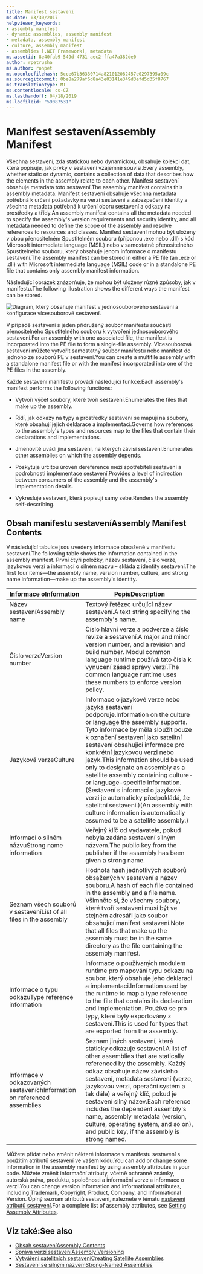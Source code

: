 ```yaml
---
title: Manifest sestavení
ms.date: 03/30/2017
helpviewer_keywords:
- assembly manifest
- dynamic assemblies, assembly manifest
- metadata, assembly manifest
- culture, assembly manifest
- assemblies [.NET Framework], metadata
ms.assetid: 8e40fab9-549d-4731-aec2-ffa47a382de0
author: rpetrusha
ms.author: ronpet
ms.openlocfilehash: 5cce67b36330714a821012082457e0297395a09c
ms.sourcegitcommit: 0be8a279af6d8a43e03141e349d3efd5d35f8767
ms.translationtype: MT
ms.contentlocale: cs-CZ
ms.lasthandoff: 04/18/2019
ms.locfileid: "59087531"
---
```

# <a name="assembly-manifest"></a><span data-ttu-id="db2a1-102">Manifest sestavení</span><span class="sxs-lookup"><span data-stu-id="db2a1-102">Assembly Manifest</span></span>
<span data-ttu-id="db2a1-103">Všechna sestavení, zda statickou nebo dynamickou, obsahuje kolekci dat, která popisuje, jak prvky v sestavení vzájemně souvisí.</span><span class="sxs-lookup"><span data-stu-id="db2a1-103">Every assembly, whether static or dynamic, contains a collection of data that describes how the elements in the assembly relate to each other.</span></span> <span data-ttu-id="db2a1-104">Manifest sestavení obsahuje metadata toto sestavení.</span><span class="sxs-lookup"><span data-stu-id="db2a1-104">The assembly manifest contains this assembly metadata.</span></span> <span data-ttu-id="db2a1-105">Manifest sestavení obsahuje všechna metadata potřebná k určení požadavky na verzi sestavení a zabezpečení identity a všechna metadata potřebná k určení oboru sestavení a odkazy na prostředky a třídy.</span><span class="sxs-lookup"><span data-stu-id="db2a1-105">An assembly manifest contains all the metadata needed to specify the assembly's version requirements and security identity, and all metadata needed to define the scope of the assembly and resolve references to resources and classes.</span></span> <span data-ttu-id="db2a1-106">Manifest sestavení mohou být uloženy v obou přenositelném Spustitelném souboru (příponou .exe nebo .dll) s kód Microsoft intermediate language (MSIL) nebo v samostatné přenositelného Spustitelného souboru, který obsahuje jenom informace o manifestu sestavení.</span><span class="sxs-lookup"><span data-stu-id="db2a1-106">The assembly manifest can be stored in either a PE file (an .exe or .dll) with Microsoft intermediate language (MSIL) code or in a standalone PE file that contains only assembly manifest information.</span></span>  
  
 <span data-ttu-id="db2a1-107">Následující obrázek znázorňuje, že mohou být uloženy různé způsoby, jak v manifestu.</span><span class="sxs-lookup"><span data-stu-id="db2a1-107">The following illustration shows the different ways the manifest can be stored.</span></span>  
  
 ![Diagram, který obsahuje manifest v jednosouborového sestavení a konfigurace vícesouborové sestavení.](./media/assembly-manifest/assembly-types-diagram.gif)  
  
 <span data-ttu-id="db2a1-109">V případě sestavení s jeden přidružený soubor manifestu součástí přenositelného Spustitelného souboru k vytvoření jednosouborového sestavení.</span><span class="sxs-lookup"><span data-stu-id="db2a1-109">For an assembly with one associated file, the manifest is incorporated into the PE file to form a single-file assembly.</span></span> <span data-ttu-id="db2a1-110">Vícesouborová sestavení můžete vytvořit samostatný soubor manifestu nebo manifest do jednoho ze souborů PE v sestavení.</span><span class="sxs-lookup"><span data-stu-id="db2a1-110">You can create a multifile assembly with a standalone manifest file or with the manifest incorporated into one of the PE files in the assembly.</span></span>  
  
 <span data-ttu-id="db2a1-111">Každé sestavení manifestu provádí následující funkce:</span><span class="sxs-lookup"><span data-stu-id="db2a1-111">Each assembly's manifest performs the following functions:</span></span>  
  
-   <span data-ttu-id="db2a1-112">Vytvoří výčet soubory, které tvoří sestavení.</span><span class="sxs-lookup"><span data-stu-id="db2a1-112">Enumerates the files that make up the assembly.</span></span>  
  
-   <span data-ttu-id="db2a1-113">Řídí, jak odkazy na typy a prostředky sestavení se mapují na soubory, které obsahují jejich deklarace a implementaci.</span><span class="sxs-lookup"><span data-stu-id="db2a1-113">Governs how references to the assembly's types and resources map to the files that contain their declarations and implementations.</span></span>  
  
-   <span data-ttu-id="db2a1-114">Jmenovitě uvádí jiná sestavení, na kterých závisí sestavení.</span><span class="sxs-lookup"><span data-stu-id="db2a1-114">Enumerates other assemblies on which the assembly depends.</span></span>  
  
-   <span data-ttu-id="db2a1-115">Poskytuje určitou úroveň dereference mezi spotřebiteli sestavení a podrobnosti implementace sestavení.</span><span class="sxs-lookup"><span data-stu-id="db2a1-115">Provides a level of indirection between consumers of the assembly and the assembly's implementation details.</span></span>  
  
-   <span data-ttu-id="db2a1-116">Vykresluje sestavení, která popisují samy sebe.</span><span class="sxs-lookup"><span data-stu-id="db2a1-116">Renders the assembly self-describing.</span></span>  
  
## <a name="assembly-manifest-contents"></a><span data-ttu-id="db2a1-117">Obsah manifestu sestavení</span><span class="sxs-lookup"><span data-stu-id="db2a1-117">Assembly Manifest Contents</span></span>  
 <span data-ttu-id="db2a1-118">V následující tabulce jsou uvedeny informace obsažené v manifestu sestavení.</span><span class="sxs-lookup"><span data-stu-id="db2a1-118">The following table shows the information contained in the assembly manifest.</span></span> <span data-ttu-id="db2a1-119">První čtyři položky, název sestavení, číslo verze, jazykovou verzi a informací o silném názvu – skládá z identity sestavení.</span><span class="sxs-lookup"><span data-stu-id="db2a1-119">The first four items—the assembly name, version number, culture, and strong name information—make up the assembly's identity.</span></span>  
  
|<span data-ttu-id="db2a1-120">Informace o</span><span class="sxs-lookup"><span data-stu-id="db2a1-120">Information</span></span>|<span data-ttu-id="db2a1-121">Popis</span><span class="sxs-lookup"><span data-stu-id="db2a1-121">Description</span></span>|  
|-----------------|-----------------|  
|<span data-ttu-id="db2a1-122">Název sestavení</span><span class="sxs-lookup"><span data-stu-id="db2a1-122">Assembly name</span></span>|<span data-ttu-id="db2a1-123">Textový řetězec určující název sestavení.</span><span class="sxs-lookup"><span data-stu-id="db2a1-123">A text string specifying the assembly's name.</span></span>|  
|<span data-ttu-id="db2a1-124">Číslo verze</span><span class="sxs-lookup"><span data-stu-id="db2a1-124">Version number</span></span>|<span data-ttu-id="db2a1-125">Číslo hlavní verze a podverze a číslo revize a sestavení.</span><span class="sxs-lookup"><span data-stu-id="db2a1-125">A major and minor version number, and a revision and build number.</span></span> <span data-ttu-id="db2a1-126">Modul common language runtime používá tato čísla k vynucení zásad správy verzí.</span><span class="sxs-lookup"><span data-stu-id="db2a1-126">The common language runtime uses these numbers to enforce version policy.</span></span>|  
|<span data-ttu-id="db2a1-127">Jazyková verze</span><span class="sxs-lookup"><span data-stu-id="db2a1-127">Culture</span></span>|<span data-ttu-id="db2a1-128">Informace o jazykové verze nebo jazyka sestavení podporuje.</span><span class="sxs-lookup"><span data-stu-id="db2a1-128">Information on the culture or language the assembly supports.</span></span> <span data-ttu-id="db2a1-129">Tyto informace by měla sloužit pouze k označení sestavení jako satelitní sestavení obsahující informace pro konkrétní jazykovou verzi nebo jazyk.</span><span class="sxs-lookup"><span data-stu-id="db2a1-129">This information should be used only to designate an assembly as a satellite assembly containing culture- or language-specific information.</span></span> <span data-ttu-id="db2a1-130">(Sestavení s informací o jazykové verzi je automaticky předpokládá, že satelitní sestavení.)</span><span class="sxs-lookup"><span data-stu-id="db2a1-130">(An assembly with culture information is automatically assumed to be a satellite assembly.)</span></span>|  
|<span data-ttu-id="db2a1-131">Informací o silném názvu</span><span class="sxs-lookup"><span data-stu-id="db2a1-131">Strong name information</span></span>|<span data-ttu-id="db2a1-132">Veřejný klíč od vydavatele, pokud nebyla zadána sestavení silným názvem.</span><span class="sxs-lookup"><span data-stu-id="db2a1-132">The public key from the publisher if the assembly has been given a strong name.</span></span>|  
|<span data-ttu-id="db2a1-133">Seznam všech souborů v sestavení</span><span class="sxs-lookup"><span data-stu-id="db2a1-133">List of all files in the assembly</span></span>|<span data-ttu-id="db2a1-134">Hodnota hash jednotlivých souborů obsažených v sestavení a název souboru.</span><span class="sxs-lookup"><span data-stu-id="db2a1-134">A hash of each file contained in the assembly and a file name.</span></span> <span data-ttu-id="db2a1-135">Všimněte si, že všechny soubory, které tvoří sestavení musí být ve stejném adresáři jako soubor obsahující manifest sestavení.</span><span class="sxs-lookup"><span data-stu-id="db2a1-135">Note that all files that make up the assembly must be in the same directory as the file containing the assembly manifest.</span></span>|  
|<span data-ttu-id="db2a1-136">Informace o typu odkazu</span><span class="sxs-lookup"><span data-stu-id="db2a1-136">Type reference information</span></span>|<span data-ttu-id="db2a1-137">Informace o používaných modulem runtime pro mapování typu odkazu na soubor, který obsahuje jeho deklaraci a implementaci.</span><span class="sxs-lookup"><span data-stu-id="db2a1-137">Information used by the runtime to map a type reference to the file that contains its declaration and implementation.</span></span> <span data-ttu-id="db2a1-138">Používá se pro typy, které byly exportovány z sestavení.</span><span class="sxs-lookup"><span data-stu-id="db2a1-138">This is used for types that are exported from the assembly.</span></span>|  
|<span data-ttu-id="db2a1-139">Informace v odkazovaných sestaveních</span><span class="sxs-lookup"><span data-stu-id="db2a1-139">Information on referenced assemblies</span></span>|<span data-ttu-id="db2a1-140">Seznam jiných sestavení, která staticky odkazuje sestavení.</span><span class="sxs-lookup"><span data-stu-id="db2a1-140">A list of other assemblies that are statically referenced by the assembly.</span></span> <span data-ttu-id="db2a1-141">Každý odkaz obsahuje název závislého sestavení, metadata sestavení (verze, jazykovou verzi, operační systém a tak dále) a veřejný klíč, pokud je sestavení silný název.</span><span class="sxs-lookup"><span data-stu-id="db2a1-141">Each reference includes the dependent assembly's name, assembly metadata (version, culture, operating system, and so on), and public key, if the assembly is strong named.</span></span>|  
  
 <span data-ttu-id="db2a1-142">Můžete přidat nebo změnit některé informace v manifestu sestavení s použitím atributů sestavení ve vašem kódu.</span><span class="sxs-lookup"><span data-stu-id="db2a1-142">You can add or change some information in the assembly manifest by using assembly attributes in your code.</span></span> <span data-ttu-id="db2a1-143">Můžete změnit informační atributy, včetně ochranné známky, autorská práva, produktu, společnosti a informační verze a informace o verzi.</span><span class="sxs-lookup"><span data-stu-id="db2a1-143">You can change version information and informational attributes, including Trademark, Copyright, Product, Company, and Informational Version.</span></span> <span data-ttu-id="db2a1-144">Úplný seznam atributů sestavení, naleznete v tématu [nastavení atributů sestavení](../../../docs/framework/app-domains/set-assembly-attributes.md).</span><span class="sxs-lookup"><span data-stu-id="db2a1-144">For a complete list of assembly attributes, see [Setting Assembly Attributes](../../../docs/framework/app-domains/set-assembly-attributes.md).</span></span>  
  
## <a name="see-also"></a><span data-ttu-id="db2a1-145">Viz také:</span><span class="sxs-lookup"><span data-stu-id="db2a1-145">See also</span></span>

- [<span data-ttu-id="db2a1-146">Obsah sestavení</span><span class="sxs-lookup"><span data-stu-id="db2a1-146">Assembly Contents</span></span>](../../../docs/framework/app-domains/assembly-contents.md)
- [<span data-ttu-id="db2a1-147">Správa verzí sestavení</span><span class="sxs-lookup"><span data-stu-id="db2a1-147">Assembly Versioning</span></span>](../../../docs/framework/app-domains/assembly-versioning.md)
- [<span data-ttu-id="db2a1-148">Vytváření satelitních sestavení</span><span class="sxs-lookup"><span data-stu-id="db2a1-148">Creating Satellite Assemblies</span></span>](../../../docs/framework/resources/creating-satellite-assemblies-for-desktop-apps.md)
- [<span data-ttu-id="db2a1-149">Sestavení se silným názvem</span><span class="sxs-lookup"><span data-stu-id="db2a1-149">Strong-Named Assemblies</span></span>](../../../docs/framework/app-domains/strong-named-assemblies.md)
